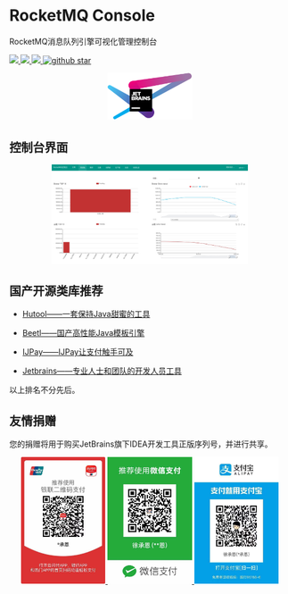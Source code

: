 # RocketMQ Console 
RocketMQ消息队列引擎可视化管理控制台

<a target="_blank" href="https://raw.githubusercontent.com/Xuchengen/rocketmq-console/master/LICENSE">
    <img src="https://img.shields.io/:license-Apache-blue.svg"/>
</a>
<a target="_blank" href="https://www.oracle.com/technetwork/java/javase/downloads/index.html">
    <img src="https://img.shields.io/badge/JDK-1.7+-green.svg"/>
</a>
<a target="_blank" href="https://travis-ci.org/Xuchengen/rocketmq-console">
    <img src="https://travis-ci.org/Xuchengen/rocketmq-console.svg?branch=master"/>
</a>
<a target="_blank" href='https://github.com/Xuchengen/rocketmq-console'>
    <img src="https://img.shields.io/github/stars/Xuchengen/rocketmq-console?style=social" alt="github star"/>
</a>

<p align="center">
    <a href="https://www.jetbrains.com/?from=X-UnionPay" target="_blank">
        <img src="https://github.com/Xuchengen/rocketmq-console/blob/master/asset/jetbrains.svg" width="30%" alt="Jetbrains">
    </a>
</p>

## 控制台界面
<p align="center">
    <a href="https://github.com/Xuchengen/rocketmq-console" target="_blank">
        <img src="https://github.com/Xuchengen/rocketmq-console/blob/master/asset/RocketMQ_Console.jpg" width="70%" alt="RocketMQ Console">
    </a>
</p>

## 国产开源类库推荐
* <a href="https://github.com/looly/hutool" title="一套保持Java甜蜜的工具">Hutool——一套保持Java甜蜜的工具</a>

* <a href="http://ibeetl.com/" title="Beetl国产高性能Java模板引擎">Beetl——国产高性能Java模板引擎</a>

* <a href="https://github.com/Javen205/IJPay" title="IJPay让支付触手可及">IJPay——IJPay让支付触手可及</a>

* <a href="https://www.jetbrains.com/?from=X-UnionPay" title="专业人士和团队的开发人员工具">Jetbrains——专业人士和团队的开发人员工具</a>

以上排名不分先后。

## 友情捐赠
您的捐赠将用于购买JetBrains旗下IDEA开发工具正版序列号，并进行共享。
<p align="center">
    <a href="https://github.com/Xuchengen/rocketmq-console/blob/master/asset/unionpay.jpeg" target="_blank">
        <img src="https://github.com/Xuchengen/rocketmq-console/blob/master/asset/unionpay.jpeg" width="30%" alt="银联支付">
    </a>
    <a href="https://github.com/Xuchengen/rocketmq-console/blob/master/asset/wechat.jpeg" target="_blank">
        <img src="https://github.com/Xuchengen/rocketmq-console/blob/master/asset/wechat.jpeg" width="30%" alt="微信支付">
    </a>
    <a href="https://github.com/Xuchengen/rocketmq-console/blob/master/asset/alipay.jpeg" target="_blank">
        <img src="https://github.com/Xuchengen/rocketmq-console/blob/master/asset/alipay.jpeg" width="30%" alt="支付宝">
    </a>
</p>
